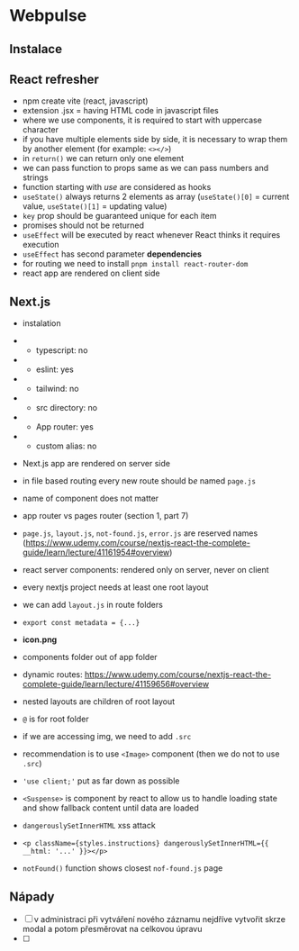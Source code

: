 # Webpulse

## Instalace

## React refresher
- npm create vite (react, javascript)
- extension .jsx = having HTML code in javascript files
- where we use components, it is required to start with uppercase character
- if you have multiple elements side by side, it is necessary to wrap them by another element (for example: `<></>`)
- in `return()` we can return only one element
- we can pass function to props same as we can pass numbers and strings
- function starting with *use* are considered as hooks
- `useState()` always returns 2 elements as array (`useState()[0]` = current value, `useState()[1]` = updating value)
- `key` prop should be guaranteed unique for each item
- promises should not be returned
- `useEffect` will be executed by react whenever React thinks it requires execution
- `useEffect` has second parameter **dependencies**
- for routing we need to install `pnpm install react-router-dom`
- react app are rendered on client side

## Next.js
- instalation
- - typescript: no
- - eslint: yes
- - tailwind: no
- - src directory: no
- - App router: yes
- - custom alias: no


- Next.js app are rendered on server side
- in file based routing every new route should b*e* named `page.js`
- name of component does not matter
- app router vs pages router (section 1, part 7)
- `page.js`, `layout.js`, `not-found.js`, `error.js` are reserved names (https://www.udemy.com/course/nextjs-react-the-complete-guide/learn/lecture/41161954#overview)
- react server components: rendered only on server, never on client
- every nextjs project needs at least one root layout
- we can add `layout.js` in route folders
- `export const metadata = {...}`
- **icon.png**
- components folder out of app folder
- dynamic routes: https://www.udemy.com/course/nextjs-react-the-complete-guide/learn/lecture/41159656#overview
- nested layouts are children of root layout
- `@` is for root folder
- if we are accessing img, we need to add `.src`
- recommendation is to use `<Image>` component (then we do not to use `.src`)
- `'use client;'` put as far down as possible
- `<Suspense>` is component by react to allow us to handle loading state and show fallback content until data are loaded
- `dangerouslySetInnerHTML` xss attack
- `<p className={styles.instructions} dangerouslySetInnerHTML={{
                    __html: '...'
                }}></p>`
- `notFound()` function shows closest `nof-found.js` page

## Nápady
- [ ] v administraci při vytváření nového záznamu nejdříve vytvořit skrze modal a potom přesměrovat na celkovou úpravu
- [ ]